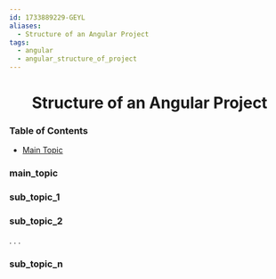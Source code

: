 ```yaml
---
id: 1733889229-GEYL
aliases:
  - Structure of an Angular Project
tags:
  - angular
  - angular_structure_of_project
---
```


<center>
<h1>Structure of an Angular Project</h1>
</center>


### Table of Contents
- [Main Topic](##main_topic)


### main_topic


### sub_topic_1


### sub_topic_2

.
.
.

### sub_topic_n

